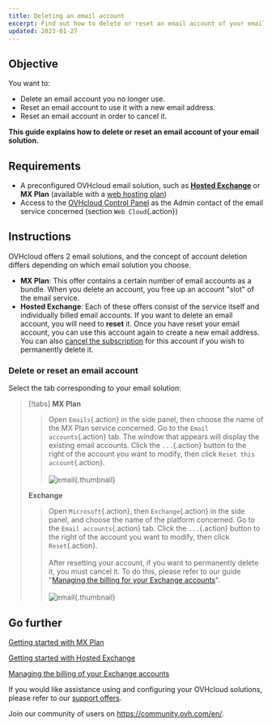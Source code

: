 ```yaml
---
title: Deleting an email account
excerpt: Find out how to delete or reset an email account of your email solution
updated: 2023-01-27
---
```


## Objective

You want to:

- Delete an email account you no longer use.
- Reset an email account to use it with a new email address.
- Reset an email account in order to cancel it.

**This guide explains how to delete or reset an email account of your email solution.**

## Requirements

- A preconfigured OVHcloud email solution, such as [**Hosted Exchange**](/links/web/emails-hosted-exchange) or **MX Plan** (available with a [web hosting plan](/links/web/hosting))
- Access to the [OVHcloud Control Panel](/links/manager) as the Admin contact of the email service concerned (section `Web Cloud`{.action})

## Instructions <a name="instructions"></a>

OVHcloud offers 2 email solutions, and the concept of account deletion differs depending on which email solution you choose.

- **MX Plan**: This offer contains a certain number of email accounts as a bundle. When you delete an account, you free up an account "slot" of the email service.
- **Hosted Exchange**: Each of these offers consist of the service itself and individually billed email accounts. If you want to delete an email account, you will need to **reset** it. Once you have reset your email account, you can use this account again to create a new email address. You can also [cancel the subscription](/pages/web_cloud/email_and_collaborative_solutions/microsoft_exchange/manage_billing_exchange#deleting-accounts) for this account if you wish to permanently delete it.

### Delete or reset an email account

Select the tab corresponding to your email solution:

> [!tabs]
> **MX Plan**
>>
>> Open `Emails`{.action} in the side panel, then choose the name of the MX Plan service concerned. Go to the `Email accounts`{.action} tab. The window that appears will display the existing email accounts. Click the `...`{.action} button to the right of the account you want to modify, then click `Reset this account`{.action}.<br><br>
>>![email](images/email-mxplan-new-reset.png){.thumbnail}<br>
>>
> **Exchange**
>>
>> Open `Microsoft`{.action}, then `Exchange`{.action} in the side panel, and choose the name of the platform concerned. Go to the `Email accounts`{.action} tab. Click the `...`{.action} button to the right of the account you want to modify, then click `Reset`{.action}.<br><br>
>> After resetting your account, if you want to permanently delete it, you must cancel it. To do this, please refer to our guide "[Managing the billing for your Exchange accounts](/pages/web_cloud/email_and_collaborative_solutions/microsoft_exchange/manage_billing_exchange)".<br><br>
>>![email](images/exchange-reset.png){.thumbnail}<br>
>>

## Go further

[Getting started with MX Plan](/pages/web_cloud/email_and_collaborative_solutions/mx_plan/email_generalities)

[Getting started with Hosted Exchange](/pages/web_cloud/email_and_collaborative_solutions/microsoft_exchange/exchange_starting_hosted)

[Managing the billing of your Exchange accounts](/pages/web_cloud/email_and_collaborative_solutions/microsoft_exchange/manage_billing_exchange)

If you would like assistance using and configuring your OVHcloud solutions, please refer to our [support offers](/links/support).

Join our community of users on <https://community.ovh.com/en/>.
